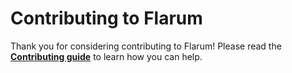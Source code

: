 # Contributing to Flarum

Thank you for considering contributing to Flarum! Please read the **[Contributing guide](https://flarum.org/docs/contributing.html)** to learn how you can help.
